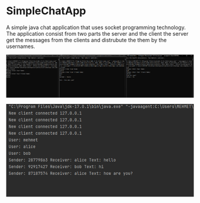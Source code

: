 ﻿# SimpleChatApp

A simple java chat application that uses socket programming technology. The application consist from two parts the server and the client the server get the messages from the clients and distrubute the them by the usernames.

![Screenshot1](https://raw.githubusercontent.com/0MSB/SimpleChatApp/main/Screenshots/ss.png)












![Screenshot2](https://github.com/0MSB/SimpleChatApp/blob/main/Screenshots/ss2.png)
